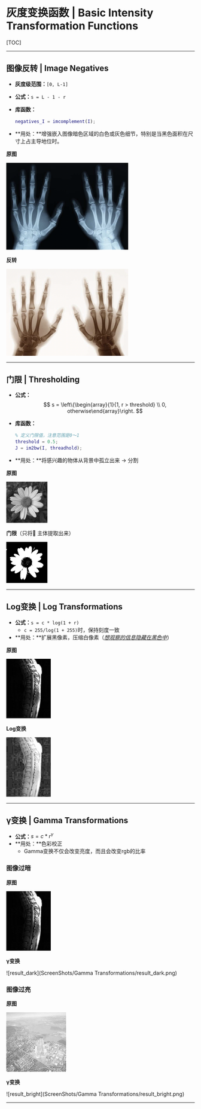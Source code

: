 # 灰度变换函数 | Basic Intensity Transformation Functions

[TOC]

------

## 图像反转 | Image Negatives

- **灰度级范围：**`[0, L-1]`

- **公式：**`s = L - 1 - r`

- **库函数：**

  ```matlab
  negatives_I = imcomplement(I);
  ```

- **用处：**增强嵌入图像暗色区域的白色或灰色细节，特别是当黑色面积在尺寸上占主导地位时。

**原图**

<img src="ScreenShots/Negatives/origin.png" alt="origin" style="zoom: 50%;" />

**反转**

<img src="ScreenShots/Negatives/result.png" alt="result" style="zoom:50%;" />

------

## 门限 | Thresholding

- **公式：**
  $$
  s = \left\{\begin{array}{1}{1, r > threshold} \\ 0, otherwise\end{array}\right.
  $$

- **库函数：**

  ```matlab
  % 定义门限值，注意范围是0～1
  threshold = 0.5;
  J = im2bw(I, threadhold);
  ```

- **用处：**将感兴趣的物体从背景中孤立出来 -> 分割

**原图**

<img src="ScreenShots/Thresholding/origin.jpg" alt="origin" style="zoom:50%;" />

**门限**（只将🌺 主体提取出来）

<img src="ScreenShots/Thresholding/result.png" alt="result" style="zoom:50%;" />

------

## Log变换 | Log Transformations

- **公式：**`s = c * log(1 + r)`
  - `c = 255/log(1 + 255)`时，保持刻度一致
- **用处：**扩展黑像素，压缩白像素（*<u>想观察的信息隐藏在黑色中</u>*）

**原图**

<img src="ScreenShots/Log Transformations/origin.png" alt="origin" style="zoom:50%;" />

**Log变换**

<img src="ScreenShots/Log Transformations/result.png" alt="result" style="zoom:50%;" />

------

## γ变换 | Gamma Transformations

- **公式：**$s = c * r^γ$
- **用处：**色彩校正
  - Gamma变换不仅会改变亮度，而且会改变rgb的比率

### 图像过暗

**原图**

<img src="ScreenShots/Gamma Transformations/toodark.png" alt="toodark" style="zoom:50%;" />

**γ变换**

![result_dark](ScreenShots/Gamma Transformations/result_dark.png)

### 图像过亮

**原图**

<img src="ScreenShots/Gamma Transformations/toobright.png" alt="toobright" style="zoom:50%;" />

**γ变换**

![result_bright](ScreenShots/Gamma Transformations/result_bright.png)

------


